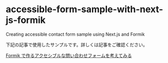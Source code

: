 # accessible-form-sample-with-next-js-formik

Creating accessible contact form sample using Next.js and Formik

下記の記事で使用したサンプルです。詳しくは記事をご確認ください。

[Formik で作るアクセシブルな問い合わせフォームを考えてみる](https://hyper-text.org/archives/2020/12/accessible-form-sample-with-next-js-formik.shtml)
